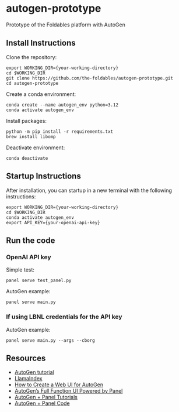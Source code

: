 # autogen-prototype
Prototype of the Foldables platform with AutoGen

## Install Instructions

Clone the repository:

```
export WORKING_DIR={your-working-directory}
cd $WORKING_DIR
git clone https://github.com/the-foldables/autogen-prototype.git
cd autogen-prototype
```

Create a conda environment:
```
conda create --name autogen_env python=3.12
conda activate autogen_env
```

Install packages:
```
python -m pip install -r requirements.txt
brew install libomp
```

Deactivate environment:
```
conda deactivate
```

## Startup Instructions

After installation, you can startup in a new terminal with the following instructions:

```
export WORKING_DIR={your-working-directory}
cd $WORKING_DIR
conda activate autogen_env
export API_KEY={your-openai-api-key} 
```

## Run the code

### OpenAI API key

Simple test:
```
panel serve test_panel.py
```

AutoGen example:
```
panel serve main.py 
```

### If using LBNL credentials for the API key

AutoGen example:
```
panel serve main.py --args --cborg
```

## Resources

- [AutoGen tutorial](https://microsoft.github.io/autogen/docs/tutorial/introduction)
- [LlamaIndex](https://docs.llamaindex.ai/en/stable/)
- [How to Create a Web UI for AutoGen](https://yeyu.substack.com/p/how-to-create-a-web-ui-for-autogen)
- [AutoGen’s Full Function UI Powered by Panel](https://levelup.gitconnected.com/autogens-full-function-ui-powered-by-panel-d00ddecc98ee)
- [AutoGen + Panel Tutorials](https://github.com/yeyu2/Youtube_demos)
- [AutoGen + Panel Code](https://github.com/yeyu2/Youtube_demos/blob/main/panel_autogen_2.py)
